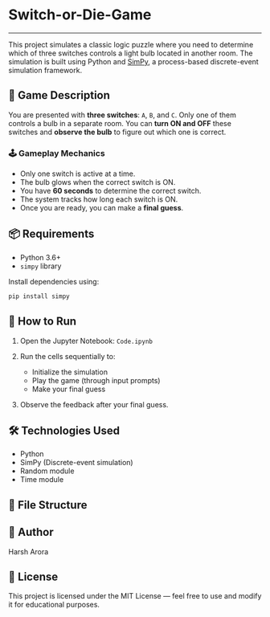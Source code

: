 # Switch-or-Die-Game
---


This project simulates a classic logic puzzle where you need to determine which of three switches controls a light bulb located in another room. The simulation is built using Python and [SimPy](https://simpy.readthedocs.io/), a process-based discrete-event simulation framework.

## 🧠 Game Description

You are presented with **three switches**: `A`, `B`, and `C`. Only one of them controls a bulb in a separate room. You can **turn ON and OFF** these switches and **observe the bulb** to figure out which one is correct.

### 🕹 Gameplay Mechanics

* Only one switch is active at a time.
* The bulb glows when the correct switch is ON.
* You have **60 seconds** to determine the correct switch.
* The system tracks how long each switch is ON.
* Once you are ready, you can make a **final guess**.

## 📦 Requirements

* Python 3.6+
* `simpy` library

Install dependencies using:

```bash
pip install simpy
```

## 🚀 How to Run

1. Open the Jupyter Notebook:
   `Code.ipynb`

2. Run the cells sequentially to:

   * Initialize the simulation
   * Play the game (through input prompts)
   * Make your final guess

3. Observe the feedback after your final guess.

## 🛠 Technologies Used

* Python
* SimPy (Discrete-event simulation)
* Random module
* Time module

## 📄 File Structure


## 👤 Author

Harsh Arora

## 📝 License

This project is licensed under the MIT License — feel free to use and modify it for educational purposes.

